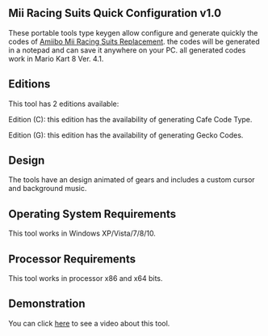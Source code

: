 ## Mii Racing Suits Quick Configuration v1.0
These portable tools type keygen allow configure and generate quickly the codes of [Amiibo Mii Racing Suits Replacement](https://pastebin.com/5Ettd6ps). the codes will be generated in a notepad and can save it anywhere on your PC. all generated codes work in Mario Kart 8 Ver. 4.1.

## Editions
This tool has 2 editions available:

Edition (C): this edition has the availability of generating Cafe Code Type.

Edition (G): this edition has the availability of generating Gecko Codes.

## Design
The tools have an design animated of gears and includes a custom cursor and background music.

## Operating System Requirements
This tool works in Windows XP/Vista/7/8/10.

## Processor Requirements
This tool works in processor x86 and x64 bits.

## Demonstration
You can click [here](https://www.youtube.com/watch?v=MEyhsQiQrJY) to see a video about this tool.
